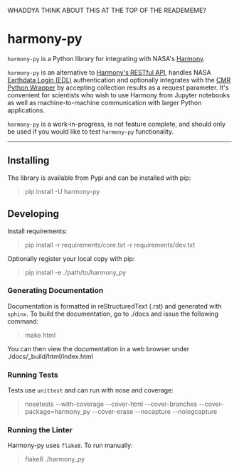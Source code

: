 WHADDYA THINK ABOUT THIS AT THE TOP OF THE READEMEME?

# harmony-py

`harmony-py` is a Python library for integrating with NASA's [Harmony](https://harmony.earthdata.nasa.gov/).

`harmony-py` is an alternative to [Harmony's RESTful API](https://harmony.earthdata.nasa.gov/docs/api/), handles NASA [Earthdata Login (EDL)](https://urs.earthdata.nasa.gov/home) authentication and optionally integrates with the [CMR Python Wrapper](https://github.com/nasa/eo-metadata-tools) by accepting collection results as a request parameter. It's convenient for scientists who wish to use Harmony from Jupyter notebooks as well as machine-to-machine communication with larger Python applications.

`harmony-py` is a work-in-progress, is not feature complete, and should only be used if you would like to test `harmony-py` functionality.

---

## Installing

The library is available from Pypi and can be installed with pip:

> pip install -U harmony-py


## Developing

Install requirements:

> pip install -r requirements/core.txt -r requirements/dev.txt

Optionally register your local copy with pip:

> pip install -e ./path/to/harmony_py


### Generating Documentation

Documentation is formatted in reStructuredText (.rst) and generated with `sphinx`. To build the documentation, go to ./docs and issue the following command:

> make html

You can then view the documentation in a web browser under ./docs/_build/html/index.html


### Running Tests

Tests use `unittest` and can run with nose and coverage:

> nosetests --with-coverage --cover-html --cover-branches --cover-package=harmony_py --cover-erase --nocapture --nologcapture


### Running the Linter

Harmony-py uses `flake8`. To run manually:

> flake8 ./harmony_py
